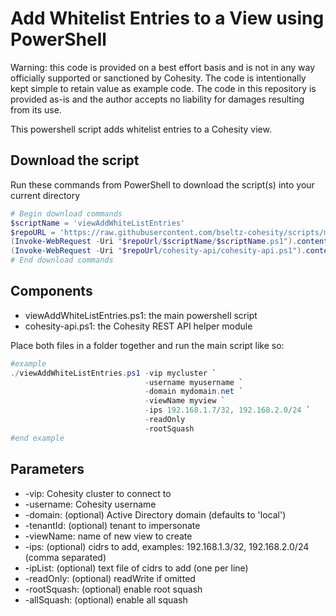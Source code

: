 # Add Whitelist Entries to a View using PowerShell

Warning: this code is provided on a best effort basis and is not in any way officially supported or sanctioned by Cohesity. The code is intentionally kept simple to retain value as example code. The code in this repository is provided as-is and the author accepts no liability for damages resulting from its use.

This powershell script adds whitelist entries to a Cohesity view.

## Download the script

Run these commands from PowerShell to download the script(s) into your current directory

```powershell
# Begin download commands
$scriptName = 'viewAddWhiteListEntries'
$repoURL = 'https://raw.githubusercontent.com/bseltz-cohesity/scripts/master/powershell'
(Invoke-WebRequest -Uri "$repoUrl/$scriptName/$scriptName.ps1").content | Out-File "$scriptName.ps1"; (Get-Content "$scriptName.ps1") | Set-Content "$scriptName.ps1"
(Invoke-WebRequest -Uri "$repoUrl/cohesity-api/cohesity-api.ps1").content | Out-File cohesity-api.ps1; (Get-Content cohesity-api.ps1) | Set-Content cohesity-api.ps1
# End download commands
```

## Components

* viewAddWhiteListEntries.ps1: the main powershell script
* cohesity-api.ps1: the Cohesity REST API helper module

Place both files in a folder together and run the main script like so:

```powershell
#example
./viewAddWhiteListEntries.ps1 -vip mycluster `
                              -username myusername `
                              -domain mydomain.net `
                              -viewName myview `
                              -ips 192.168.1.7/32, 192.168.2.0/24 `
                              -readOnly
                              -rootSquash
#end example
```

## Parameters

* -vip: Cohesity cluster to connect to
* -username: Cohesity username
* -domain: (optional) Active Directory domain (defaults to 'local')
* -tenantId: (optional) tenant to impersonate
* -viewName: name of new view to create
* -ips: (optional) cidrs to add, examples: 192.168.1.3/32, 192.168.2.0/24 (comma separated)
* -ipList: (optional) text file of cidrs to add (one per line)
* -readOnly: (optional) readWrite if omitted
* -rootSquash: (optional) enable root squash
* -allSquash: (optional) enable all squash
